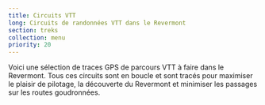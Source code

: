 ```yaml
---
title: Circuits VTT
long: Circuits de randonnées VTT dans le Revermont
section: treks
collection: menu
priority: 20
---
```


Voici une sélection de traces GPS de parcours VTT à faire dans le Revermont.
Tous ces circuits sont en boucle et sont tracés pour maximiser le plaisir de
pilotage, la découverte du Revermont et minimiser les passages sur les routes
goudronnées.
